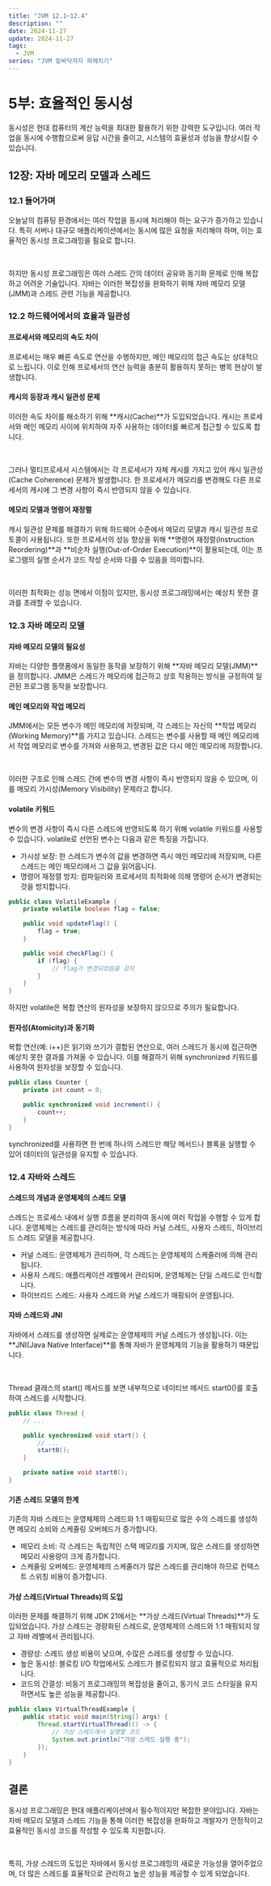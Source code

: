 ```yaml
---
title: "JVM 12.1~12.4"
description: ""
date: 2024-11-27
update: 2024-11-27
tags:
  - JVM
series: "JVM 밑바닥까지 파헤치기"
---
```


# 5부: 효율적인 동시성

동시성은 현대 컴퓨터의 계산 능력을 최대한 활용하기 위한 강력한 도구입니다. 여러 작업을 동시에 수행함으로써 응답 시간을 줄이고, 시스템의 효율성과 성능을 향상시킬 수 있습니다.

## 12장: 자바 메모리 모델과 스레드

### 12.1 들어가며

오늘날의 컴퓨팅 환경에서는 여러 작업을 동시에 처리해야 하는 요구가 증가하고 있습니다. 특히 서버나 대규모 애플리케이션에서는 동시에 많은 요청을 처리해야 하며, 이는 효율적인 동시성 프로그래밍을 필요로 합니다.

<br>

하지만 동시성 프로그래밍은 여러 스레드 간의 데이터 공유와 동기화 문제로 인해 복잡하고 어려운 기술입니다. 자바는 이러한 복잡성을 완화하기 위해 자바 메모리 모델(JMM)과 스레드 관련 기능을 제공합니다.

### 12.2 하드웨어에서의 효율과 일관성

#### 프로세서와 메모리의 속도 차이

프로세서는 매우 빠른 속도로 연산을 수행하지만, 메인 메모리의 접근 속도는 상대적으로 느립니다. 이로 인해 프로세서의 연산 능력을 충분히 활용하지 못하는 병목 현상이 발생합니다.

#### 캐시의 등장과 캐시 일관성 문제

이러한 속도 차이를 해소하기 위해 **캐시(Cache)**가 도입되었습니다. 캐시는 프로세서와 메인 메모리 사이에 위치하여 자주 사용하는 데이터를 빠르게 접근할 수 있도록 합니다.

<br>

그러나 멀티프로세서 시스템에서는 각 프로세서가 자체 캐시를 가지고 있어 캐시 일관성(Cache Coherence) 문제가 발생합니다. 한 프로세서가 메모리를 변경해도 다른 프로세서의 캐시에 그 변경 사항이 즉시 반영되지 않을 수 있습니다.

#### 메모리 모델과 명령어 재정렬

캐시 일관성 문제를 해결하기 위해 하드웨어 수준에서 메모리 모델과 캐시 일관성 프로토콜이 사용됩니다. 또한 프로세서의 성능 향상을 위해 **명령어 재정렬(Instruction Reordering)**과 **비순차 실행(Out-of-Order Execution)**이 활용되는데, 이는 프로그램의 실행 순서가 코드 작성 순서와 다를 수 있음을 의미합니다.

<br>

이러한 최적화는 성능 면에서 이점이 있지만, 동시성 프로그래밍에서는 예상치 못한 결과를 초래할 수 있습니다.

### 12.3 자바 메모리 모델

#### 자바 메모리 모델의 필요성

자바는 다양한 플랫폼에서 동일한 동작을 보장하기 위해 **자바 메모리 모델(JMM)**을 정의합니다. JMM은 스레드가 메모리에 접근하고 상호 작용하는 방식을 규정하여 일관된 프로그램 동작을 보장합니다.

#### 메인 메모리와 작업 메모리

JMM에서는 모든 변수가 메인 메모리에 저장되며, 각 스레드는 자신의 **작업 메모리(Working Memory)**를 가지고 있습니다. 스레드는 변수를 사용할 때 메인 메모리에서 작업 메모리로 변수를 가져와 사용하고, 변경된 값은 다시 메인 메모리에 저장합니다.

<br>

이러한 구조로 인해 스레드 간에 변수의 변경 사항이 즉시 반영되지 않을 수 있으며, 이를 메모리 가시성(Memory Visibility) 문제라고 합니다.

#### volatile 키워드

변수의 변경 사항이 즉시 다른 스레드에 반영되도록 하기 위해 volatile 키워드를 사용할 수 있습니다. volatile로 선언된 변수는 다음과 같은 특징을 가집니다.

- 가시성 보장: 한 스레드가 변수의 값을 변경하면 즉시 메인 메모리에 저장되며, 다른 스레드는 메인 메모리에서 그 값을 읽어옵니다.
- 명령어 재정렬 방지: 컴파일러와 프로세서의 최적화에 의해 명령어 순서가 변경되는 것을 방지합니다.

```java
public class VolatileExample {
    private volatile boolean flag = false;

    public void updateFlag() {
        flag = true;
    }

    public void checkFlag() {
        if (flag) {
            // flag가 변경되었음을 감지
        }
    }
}
```

하지만 volatile은 복합 연산의 원자성을 보장하지 않으므로 주의가 필요합니다.

#### 원자성(Atomicity)과 동기화

복합 연산(예: i++)은 읽기와 쓰기가 결합된 연산으로, 여러 스레드가 동시에 접근하면 예상치 못한 결과를 가져올 수 있습니다. 이를 해결하기 위해 synchronized 키워드를 사용하여 원자성을 보장할 수 있습니다.

```java
public class Counter {
    private int count = 0;

    public synchronized void increment() {
        count++;
    }
}
```

synchronized를 사용하면 한 번에 하나의 스레드만 해당 메서드나 블록을 실행할 수 있어 데이터의 일관성을 유지할 수 있습니다.

### 12.4 자바와 스레드

#### 스레드의 개념과 운영체제의 스레드 모델

스레드는 프로세스 내에서 실행 흐름을 분리하여 동시에 여러 작업을 수행할 수 있게 합니다. 운영체제는 스레드를 관리하는 방식에 따라 커널 스레드, 사용자 스레드, 하이브리드 스레드 모델을 제공합니다.

- 커널 스레드: 운영체제가 관리하며, 각 스레드는 운영체제의 스케줄러에 의해 관리됩니다.
- 사용자 스레드: 애플리케이션 레벨에서 관리되며, 운영체제는 단일 스레드로 인식합니다.
- 하이브리드 스레드: 사용자 스레드와 커널 스레드가 매핑되어 운영됩니다.

#### 자바 스레드와 JNI

자바에서 스레드를 생성하면 실제로는 운영체제의 커널 스레드가 생성됩니다. 이는 **JNI(Java Native Interface)**를 통해 자바가 운영체제의 기능을 활용하기 때문입니다.

<br>

Thread 클래스의 start() 메서드를 보면 내부적으로 네이티브 메서드 start0()를 호출하여 스레드를 시작합니다.

```java
public class Thread {
    // ...

    public synchronized void start() {
        // ...
        start0();
    }

    private native void start0();
}
```

#### 기존 스레드 모델의 한계

기존의 자바 스레드는 운영체제의 스레드와 1:1 매핑되므로 많은 수의 스레드를 생성하면 메모리 소비와 스케줄링 오버헤드가 증가합니다.

- 메모리 소비: 각 스레드는 독립적인 스택 메모리를 가지며, 많은 스레드를 생성하면 메모리 사용량이 크게 증가합니다.
- 스케줄링 오버헤드: 운영체제의 스케줄러가 많은 스레드를 관리해야 하므로 컨텍스트 스위칭 비용이 증가합니다.

#### 가상 스레드(Virtual Threads)의 도입

이러한 문제를 해결하기 위해 JDK 21에서는 **가상 스레드(Virtual Threads)**가 도입되었습니다. 가상 스레드는 경량화된 스레드로, 운영체제의 스레드와 1:1 매핑되지 않고 자바 레벨에서 관리됩니다.

- 경량성: 스레드 생성 비용이 낮으며, 수많은 스레드를 생성할 수 있습니다.
- 높은 동시성: 블로킹 I/O 작업에서도 스레드가 블로킹되지 않고 효율적으로 처리됩니다.
- 코드의 간결성: 비동기 프로그래밍의 복잡성을 줄이고, 동기식 코드 스타일을 유지하면서도 높은 성능을 제공합니다.

```java
public class VirtualThreadExample {
    public static void main(String[] args) {
        Thread.startVirtualThread(() -> {
            // 가상 스레드에서 실행할 코드
            System.out.println("가상 스레드 실행 중");
        });
    }
}
```

## 결론

동시성 프로그래밍은 현대 애플리케이션에서 필수적이지만 복잡한 분야입니다. 자바는 자바 메모리 모델과 스레드 기능을 통해 이러한 복잡성을 완화하고 개발자가 안정적이고 효율적인 동시성 코드를 작성할 수 있도록 지원합니다.

<br>

특히, 가상 스레드의 도입은 자바에서 동시성 프로그래밍의 새로운 가능성을 열어주었으며, 더 많은 스레드를 효율적으로 관리하고 높은 성능을 제공할 수 있게 되었습니다.
